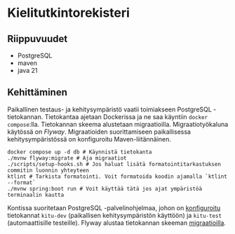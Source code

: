 # Kielitutkintorekisteri

## Riippuvuudet
- PostgreSQL
- maven
- java 21

## Kehittäminen
Paikallinen testaus- ja kehitysympäristö vaatii toimiakseen PostgreSQL -tietokannan. Tietokantaa ajetaan Dockerissa ja ne saa käyntiin `docker compose`:lla. Tietokannan skeema alustetaan migraatioilla. Migraatiotyökaluna käytössä on _Flyway_. Migraatioiden suorittamiseen paikallisessa kehitysympäristössä on konfiguroitu Maven-liitännäinen.

```shell
docker compose up -d db # Käynnistä tietokanta
./mvnw flyway:migrate # Aja migraatiot
./scripts/setup-hooks.sh # Jos haluat lisätä formatointitarkastuksen commitin luonnin yhteyteen
ktlint # Tarkista formatointi. Voit formatoida koodin ajamalla `ktlint --format`
./mvnw spring:boot run # Voit käyttää tätä jos ajat ympäristöä terminaalin kautta
```

Kontissa suoritetaan PostgreSQL -palvelinohjelmaa, johon on [konfiguroitu](scripts/postgres-docker/init-db.sql) tietokannat `kitu-dev` (paikallisen kehitysympäristön käyttöön) ja `kitu-test` (automaattisille testeille). Flyway alustaa tietokannan skeeman [migraatioilla](src/main/resources/db/migration).


